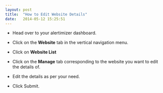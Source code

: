```yaml
---
layout: post
title:  "How to Edit Website Details"
date:   2014-05-12 15:25:51
---
```


* Head over to your alertimizer dashboard.


* Click on the **Website** tab in the vertical navigation menu. 


* Click on **Website List**


* Click on the **Manage** tab corresponding to the website you want to edit the details of.


* Edit the details as per your need.

* Click Submit.
